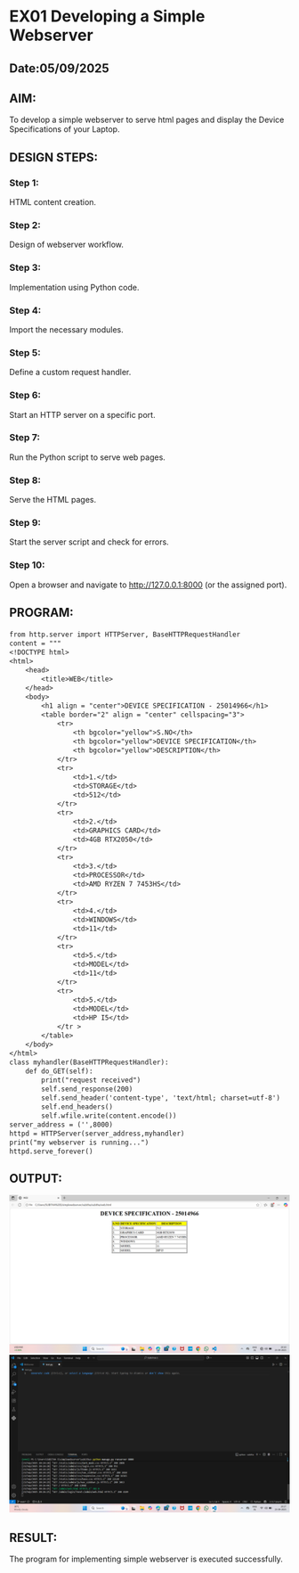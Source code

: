 # EX01 Developing a Simple Webserver
## Date:05/09/2025

## AIM:
To develop a simple webserver to serve html pages and display the Device Specifications of your Laptop.

## DESIGN STEPS:
### Step 1: 
HTML content creation.

### Step 2:
Design of webserver workflow.

### Step 3:
Implementation using Python code.

### Step 4:
Import the necessary modules.

### Step 5:
Define a custom request handler.

### Step 6:
Start an HTTP server on a specific port.

### Step 7:
Run the Python script to serve web pages.

### Step 8:
Serve the HTML pages.

### Step 9:
Start the server script and check for errors.

### Step 10:
Open a browser and navigate to http://127.0.0.1:8000 (or the assigned port).

## PROGRAM:
```
from http.server import HTTPServer, BaseHTTPRequestHandler
content = """
<!DOCTYPE html>
<html>
    <head>
        <title>WEB</title>
    </head>
    <body>
        <h1 align = "center">DEVICE SPECIFICATION - 25014966</h1>
        <table border="2" align = "center" cellspacing="3"> 
            <tr>
                <th bgcolor="yellow">S.NO</th>
                <th bgcolor="yellow">DEVICE SPECIFICATION</th>
                <th bgcolor="yellow">DESCRIPTION</th>
            </tr>
            <tr>
                <td>1.</td>
                <td>STORAGE</td>
                <td>512</td>
            </tr>
            <tr> 
                <td>2.</td>
                <td>GRAPHICS CARD</td>
                <td>4GB RTX2050</td>
            </tr>
            <tr>
                <td>3.</td>
                <td>PROCESSOR</td>
                <td>AMD RYZEN 7 7453HS</td>
            </tr>
            <tr>
                <td>4.</td>
                <td>WINDOWS</td>
                <td>11</td>
            </tr>
            <tr>
                <td>5.</td>
                <td>MODEL</td>
                <td>11</td>
            </tr>
            <tr>
                <td>5.</td>
                <td>MODEL</td>
                <td>HP I5</td>
            </tr >
        </table>
    </body>
</html>
class myhandler(BaseHTTPRequestHandler):
    def do_GET(self):
        print("request received")
        self.send_response(200)
        self.send_header('content-type', 'text/html; charset=utf-8')
        self.end_headers()
        self.wfile.write(content.encode())
server_address = ('',8000)
httpd = HTTPServer(server_address,myhandler)
print("my webserver is running...")
httpd.serve_forever()
```

## OUTPUT:
![alt text](<Screenshot (1).png>)
![alt text](<Screenshot (2).png>)

## RESULT:
The program for implementing simple webserver is executed successfully.
